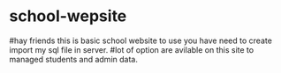 # school-wepsite
#hay friends this is basic school website to use you have need to create import my sql file in server.
#lot of option are avilable on this site to managed students and admin data.
